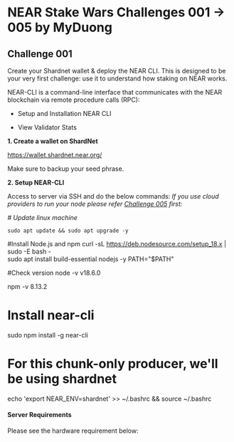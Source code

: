 # NEAR Stake Wars Challenges 001 → 005 by MyDuong
## Challenge 001 

Create your Shardnet wallet & deploy the NEAR CLI. This is designed to be your very first challenge: use it to understand how staking on NEAR works.

NEAR-CLI is a command-line interface that communicates with the NEAR blockchain via remote procedure calls (RPC):

* Setup and Installation NEAR CLI

* View Validator Stats

**1. Create a wallet on ShardNet** 

https://wallet.shardnet.near.org/

Make sure to backup your seed phrase.

**2. Setup NEAR-CLI**

Access to server via SSH and do the below commands: 
*If you use cloud providers to run your node please refer [Challenge 005](https://github.com/duongthanhmy91/stakewars-iii/edit/main/005.md) first:*

*# Update linux machine*

` sudo apt update && sudo apt upgrade -y `

#Install Node.js and npm
curl -sL https://deb.nodesource.com/setup_18.x | sudo -E bash -  
sudo apt install build-essential nodejs -y
PATH="$PATH"

#Check version
node -v
v18.6.0

npm -v
8.13.2

# Install near-cli
sudo npm install -g near-cli

# For this chunk-only producer, we'll be using shardnet
echo 'export NEAR_ENV=shardnet' >> ~/.bashrc && source ~/.bashrc

#### Server Requirements

Please see the hardware requirement below:


